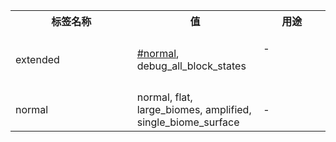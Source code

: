 <table class="wikitable stikitable">
<tbody><tr>
<th>标签名称
</th>
<th style="width:40%">值
</th>
<th>用途
</th></tr>
<tr id="world_preset_extended">
<td>extended
</td>
<td><a href="#world_preset_normal">#normal</a>, debug_all_block_states
</td>
<td>
<p>-
</p><p><br>
</p>
</td></tr>
<tr id="world_preset_normal">
<td>normal
</td>
<td>normal, flat, large_biomes, amplified, single_biome_surface
</td>
<td>
<p>-
</p>
</td></tr></tbody></table>
